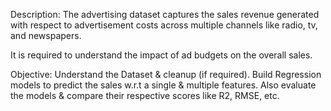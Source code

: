 Description:
The advertising dataset captures the sales revenue generated with respect to advertisement costs across multiple channels like radio, tv, and newspapers.

It is required to understand the impact of ad budgets on the overall sales.


Objective:
Understand the Dataset & cleanup (if required).
Build Regression models to predict the sales w.r.t a single & multiple features.
Also evaluate the models & compare their respective scores like R2, RMSE, etc.
